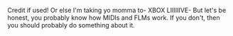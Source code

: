 Credit if used!
Or else I'm taking yo momma to- XBOX LIIIIIIVE-
But let's be honest, you probably know how MIDIs and FLMs work.
If you don't, then you should probably do something about it.
